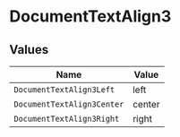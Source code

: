 # DocumentTextAlign3


## Values

| Name                       | Value                      |
| -------------------------- | -------------------------- |
| `DocumentTextAlign3Left`   | left                       |
| `DocumentTextAlign3Center` | center                     |
| `DocumentTextAlign3Right`  | right                      |
